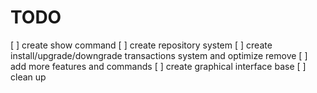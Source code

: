 
# TODO

[ ] create show command
[ ] create repository system
[ ] create install/upgrade/downgrade transactions system and optimize remove
[ ] add more features and commands
[ ] create graphical interface base
[ ] clean up

